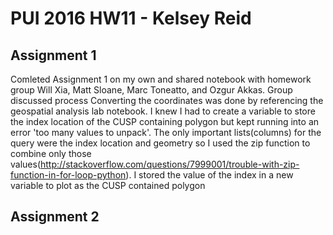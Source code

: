 # PUI 2016 HW11 - Kelsey Reid

## Assignment 1

Comleted Assignment 1 on my own and shared notebook with homework group Will Xia, Matt Sloane, Marc Toneatto, and Ozgur Akkas. Group discussed process
Converting the coordinates was done by referencing the geospatial analysis lab notebook.
I knew I had to create a variable to store the index location of the CUSP containing polygon but kept running into an error 'too many values to unpack'. The only important lists(columns) for the query were the index location and geometry so I used the zip function to combine only those values(http://stackoverflow.com/questions/7999001/trouble-with-zip-function-in-for-loop-python). I stored the value of the index in a new variable to plot as the CUSP contained polygon

## Assignment 2

